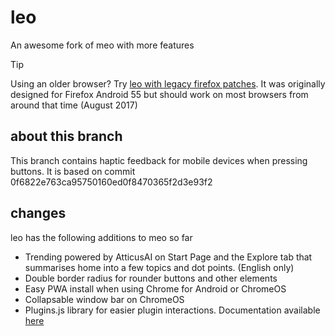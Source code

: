 # leo
An awesome fork of meo with more features

> [!TIP]
> Using an older browser? Try [leo with legacy firefox patches](https://github.com/JoshAtticus/leo/tree/old-firefox-fix). It was originally designed for Firefox Android 55 but should work on most browsers from around that time (August 2017)

## about this branch
This branch contains haptic feedback for mobile devices when pressing buttons. It is based on commit 0f6822e763ca95750160ed0f8470365f2d3e93f2

## changes
leo has the following additions to meo so far

- Trending powered by AtticusAI on Start Page and the Explore tab that summarises home into a few topics and dot points. (English only)
- Double border radius for rounder buttons and other elements
- Easy PWA install when using Chrome for Android or ChromeOS
- Collapsable window bar on ChromeOS
- Plugins.js library for easier plugin interactions. Documentation available [here](https://github.com/JoshAtticus/leo/wiki/Plugins.js-Documentation)
